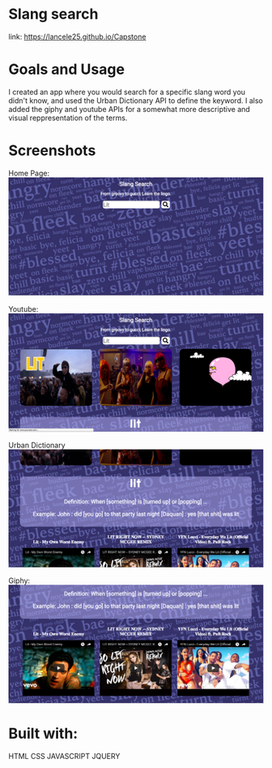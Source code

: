 # Slang search

link: https://lancele25.github.io/Capstone

# Goals and Usage

I created an app where you would search for a specific slang word you didn't know, and used the Urban Dictionary API to define the keyword. I also added the giphy and youtube APIs for a somewhat more descriptive and visual reppresentation of the terms.

# Screenshots

Home Page:
![image1](https://github.com/LanceLe25/Capstone/blob/master//homePage.png)

Youtube:
![image2](https://github.com/LanceLe25/Capstone/blob/master//giphy.png)

Urban Dictionary
![image3](https://github.com/LanceLe25/Capstone/blob/master//urbanDictionary.png)

Giphy:
![image4](https://github.com/LanceLe25/Capstone/blob/master//youtube.png)

# Built with:
HTML
CSS
JAVASCRIPT
JQUERY


